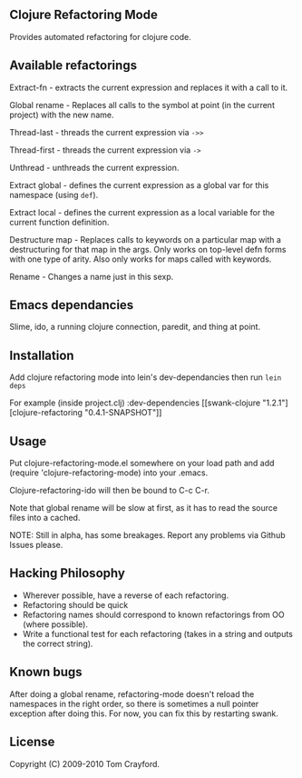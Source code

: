 Clojure Refactoring Mode
------------------------

Provides automated refactoring for clojure code.

Available refactorings
----------------------


Extract-fn - extracts the current expression and replaces it with a
call to it.

Global rename - Replaces all calls to the symbol at point (in the
current project) with the new name.

Thread-last - threads the current expression via `->>`

Thread-first - threads the current expression via `->`

Unthread - unthreads the current expression.

Extract global - defines the current expression as a global var for
this namespace (using `def`).

Extract local - defines the current expression as a local variable for
the current function definition.

Destructure map - Replaces calls to keywords on a particular map with
a destructuring for that map in the args. Only works on top-level defn
forms with one type of arity. Also only works for maps called with
keywords.

Rename - Changes a name just in this sexp.

Emacs dependancies
---
Slime, ido, a running clojure connection, paredit, and thing at point.

Installation
---

Add clojure refactoring mode into lein's dev-dependancies then run
`lein deps`

For example (inside project.clj)
    :dev-dependencies [[swank-clojure "1.2.1"]
                       [clojure-refactoring "0.4.1-SNAPSHOT"]]

Usage
---

Put clojure-refactoring-mode.el somewhere on your load path and add
    (require 'clojure-refactoring-mode)
into your .emacs.

Clojure-refactoring-ido will then be bound to C-c C-r.

Note that global rename will be slow at first, as it has to read the
source files into a cached.

NOTE: Still in alpha, has some breakages. Report any problems via
Github Issues please.


Hacking Philosophy
--------------------
- Wherever possible, have a reverse of each refactoring.
- Refactoring should be quick
- Refactoring names should correspond to known refactorings from OO
(where possible).
- Write a functional test for each refactoring (takes in a string and
outputs the correct string).

Known bugs
---
After doing a global rename, refactoring-mode doesn't reload the
namespaces in the right order, so there is sometimes a null pointer
exception after doing this. For now, you can fix this by restarting
swank.

License
---
Copyright (C) 2009-2010 Tom Crayford.

